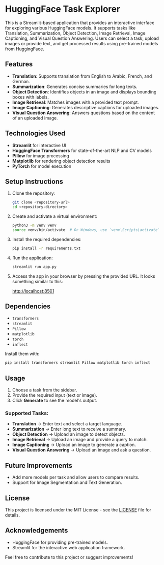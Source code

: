# HuggingFace Task Explorer

This is a Streamlit-based application that provides an interactive interface for exploring various HuggingFace models. It supports tasks like Translation, Summarization, Object Detection, Image Retrieval, Image Captioning, and Visual Question Answering. Users can select a task, upload images or provide text, and get processed results using pre-trained models from HuggingFace.

## Features

* **Translation**: Supports translation from English to Arabic, French, and German.
* **Summarization**: Generates concise summaries for long texts.
* **Object Detection**: Identifies objects in an image and displays bounding boxes with labels.
* **Image Retrieval**: Matches images with a provided text prompt.
* **Image Captioning**: Generates descriptive captions for uploaded images.
* **Visual Question Answering**: Answers questions based on the content of an uploaded image.

## Technologies Used

* **Streamlit** for interactive UI
* **HuggingFace Transformers** for state-of-the-art NLP and CV models
* **Pillow** for image processing
* **Matplotlib** for rendering object detection results
* **PyTorch** for model execution

## Setup Instructions

1. Clone the repository:

   ```bash
   git clone <repository-url>
   cd <repository-directory>
   ```

2. Create and activate a virtual environment:

   ```bash
   python3 -m venv venv
   source venv/bin/activate  # On Windows, use `venv\Scripts\activate`
   ```

3. Install the required dependencies:

   ```bash
   pip install -r requirements.txt
   ```

4. Run the application:

   ```bash
   streamlit run app.py
   ```

5. Access the app in your browser by pressing the provided URL. It looks something similar to this:

   [http://localhost:8501](http://localhost:8501)

## Dependencies

* `transformers`
* `streamlit`
* `Pillow`
* `matplotlib`
* `torch`
* `inflect`

Install them with:

```bash
pip install transformers streamlit Pillow matplotlib torch inflect
```

## Usage

1. Choose a task from the sidebar.
2. Provide the required input (text or image).
3. Click **Generate** to see the model's output.

### Supported Tasks:

* **Translation** → Enter text and select a target language.
* **Summarization** → Enter long text to receive a summary.
* **Object Detection** → Upload an image to detect objects.
* **Image Retrieval** → Upload an image and provide a query to match.
* **Image Captioning** → Upload an image to generate a caption.
* **Visual Question Answering** → Upload an image and ask a question.

## Future Improvements

* Add more models per task and allow users to compare results.
* Support for Image Segmentation and Text Generation.

## License

This project is licensed under the MIT License - see the [LICENSE](LICENSE) file for details.

## Acknowledgements

* HuggingFace for providing pre-trained models.
* Streamlit for the interactive web application framework.

Feel free to contribute to this project or suggest improvements!

